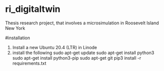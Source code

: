 # ri_digitaltwin
Thesis research project, that involves a microsimulation in Roosevelt Island New York

#installation
1. Install a new Ubuntu 20.4 (LTR) in Linode
2. install the following
sudo apt-get update
sudo apt-get install python3
sudo apt-get install python3-pip
sudo apt-get git
pip3 install -r requirements.txt

